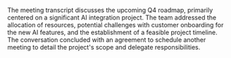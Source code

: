 The meeting transcript discusses the upcoming Q4 roadmap, primarily centered on a significant AI integration project. The team addressed the allocation of resources, potential challenges with customer onboarding for the new AI features, and the establishment of a feasible project timeline. The conversation concluded with an agreement to schedule another meeting to detail the project's scope and delegate responsibilities. 